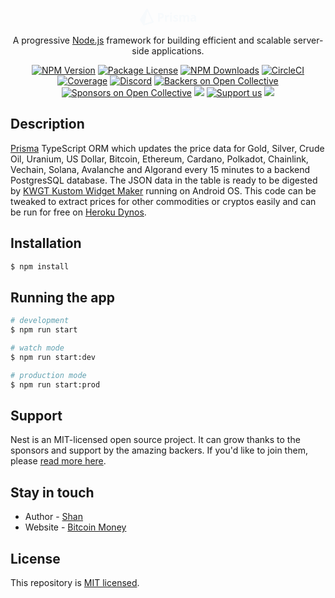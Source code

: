 <p align="center">
  <a href="https://www.prisma.io/" target="blank"><svg width="90" height="29" viewBox="0 0 90 29" fill="none" xmlns="http://www.w3.org/2000/svg"><path fill-rule="evenodd" clip-rule="evenodd" d="M0.209637 19.5075C-0.0659575 19.0728 -0.0701211 18.5191 0.198904 18.0802L10.3282 1.55731C10.8916 0.638316 12.252 0.718671 12.7033 1.69759L21.9569 21.7708C22.3002 22.5156 21.905 23.3919 21.1194 23.6276L6.72474 27.946C6.14558 28.1197 5.52155 27.8869 5.19781 27.3762L0.209637 19.5075ZM11.4969 6.38848C11.5945 5.90241 12.2605 5.83232 12.4572 6.28741L18.8402 21.0573C18.9603 21.3354 18.8108 21.6561 18.5205 21.7427L8.57492 24.7116C8.20935 24.8207 7.85916 24.5013 7.93428 24.1272L11.4969 6.38848ZM48.4948 21.6373H51.3226V11.2722H48.4948V21.6373ZM48.3744 8.59301C48.3744 7.67245 48.8878 7.21184 49.9137 7.21184C50.9394 7.21184 51.4527 7.67245 51.4527 8.59301C51.4527 9.03201 51.3244 9.37345 51.068 9.61767C50.8114 9.86189 50.4267 9.98367 49.9137 9.98367C48.8878 9.98367 48.3744 9.52011 48.3744 8.59301ZM87.1709 16.8352L86.0768 16.8722C85.2548 16.8971 84.6429 17.0457 84.2412 17.3174C83.8392 17.5895 83.6386 18.0033 83.6386 18.5598C83.6386 19.3569 84.0959 19.7557 85.0106 19.7557C85.6656 19.7557 86.1897 19.5674 86.5819 19.19C86.9744 18.8132 87.1709 18.3126 87.1709 17.688V16.8352ZM88.0053 21.6377L87.4583 20.2284H87.384C86.908 20.8281 86.4182 21.2439 85.9144 21.4757C85.4109 21.7074 84.7542 21.823 83.9446 21.823C82.9491 21.823 82.1661 21.5388 81.5941 20.9702C81.0226 20.4019 80.7368 19.592 80.7368 18.5411C80.7368 17.4412 81.1214 16.63 81.8907 16.1075C82.6607 15.5853 83.8209 15.2963 85.3723 15.2406L87.1709 15.185V14.7306C87.1709 13.6801 86.633 13.1546 85.5576 13.1546C84.7293 13.1546 83.7558 13.4047 82.6371 13.9056L81.7009 11.9957C82.8938 11.3718 84.2167 11.0592 85.6689 11.0592C87.0596 11.0592 88.1258 11.3623 88.8676 11.9679C89.6091 12.5736 89.98 13.4948 89.98 14.7306V21.6377H88.0053ZM72.4802 21.6377H69.6524V15.5836C69.6524 14.8359 69.527 14.2752 69.2772 13.901C69.0265 13.5271 68.6326 13.3399 68.0948 13.3399C67.3719 13.3399 66.8465 13.606 66.5188 14.1373C66.1911 14.669 66.0275 15.5437 66.0275 16.7612V21.6377H63.1996V11.2725H65.3599L65.74 12.5984H65.8978C66.1757 12.1227 66.5778 11.7502 67.1029 11.4814C67.6283 11.2123 68.231 11.0778 68.9109 11.0778C70.4623 11.0778 71.5128 11.5848 72.0631 12.5984H72.3132C72.5915 12.1162 73.001 11.7423 73.5419 11.4765C74.0827 11.2107 74.6929 11.0778 75.3728 11.0778C76.5471 11.0778 77.4359 11.3793 78.0382 11.9819C78.6409 12.5846 78.9421 13.5504 78.9421 14.8788V21.6377H76.1051V15.5836C76.1051 14.8359 75.9798 14.2752 75.73 13.901C75.4792 13.5271 75.0854 13.3399 74.5475 13.3399C73.8555 13.3399 73.3379 13.5874 72.9945 14.0817C72.6517 14.5763 72.4802 15.361 72.4802 16.4364V21.6377ZM60.17 20.9887C60.9088 20.4325 61.2781 19.6229 61.2781 18.5596C61.2781 18.047 61.1887 17.6047 61.0093 17.2338C60.8299 16.8629 60.5517 16.5355 60.1749 16.251C59.7981 15.9669 59.2046 15.6611 58.3946 15.3334C57.4862 14.9687 56.8976 14.6934 56.6285 14.5081C56.3601 14.3228 56.2252 14.1035 56.2252 13.8498C56.2252 13.3987 56.6426 13.1731 57.477 13.1731C57.9465 13.1731 58.4071 13.2445 58.8582 13.3862C59.3093 13.5286 59.7948 13.7106 60.314 13.9333L61.1668 11.8938C59.9863 11.35 58.7718 11.078 57.5232 11.078C56.2127 11.078 55.2009 11.3297 54.4872 11.8335C53.7729 12.3373 53.416 13.0497 53.416 13.9703C53.416 14.5081 53.5012 14.9612 53.6714 15.3288C53.841 15.6965 54.113 16.0225 54.4872 16.3067C54.8607 16.5912 55.4467 16.9002 56.2438 17.2338C56.8 17.4688 57.2453 17.6744 57.5788 17.8505C57.9128 18.0267 58.1475 18.1845 58.2837 18.3233C58.4195 18.4624 58.4876 18.6431 58.4876 18.8657C58.4876 19.4589 57.9743 19.7555 56.9483 19.7555C56.4478 19.7555 55.8684 19.672 55.2103 19.5054C54.5517 19.3384 53.9601 19.1315 53.4347 18.884V21.2205C53.8983 21.4182 54.3959 21.5681 54.9275 21.6703C55.4591 21.7721 56.1014 21.8231 56.8557 21.8231C58.3266 21.8231 59.4314 21.5449 60.17 20.9887ZM46.9948 11.1612C46.7414 11.1056 46.4232 11.0778 46.0398 11.0778C45.3969 11.0778 44.8021 11.2555 44.2554 11.611C43.708 11.9666 43.2739 12.4347 42.9524 13.0154H42.8136L42.3962 11.2725H40.2546V21.6377H43.0824V16.3624C43.0824 15.528 43.3341 14.8788 43.8376 14.4153C44.3418 13.9517 45.0446 13.7199 45.9472 13.7199C46.2749 13.7199 46.5528 13.751 46.7817 13.8126L46.9948 11.1612ZM31.9317 14.4616H32.8774C33.7613 14.4616 34.4223 14.2871 34.8613 13.9378C35.3003 13.5888 35.5196 13.0801 35.5196 12.4126C35.5196 11.7392 35.3356 11.2416 34.968 10.9201C34.6 10.5986 34.0239 10.4379 33.2388 10.4379H31.9317V14.4616ZM38.4214 12.3108C38.4214 13.7696 37.9657 14.8852 37.0537 15.6575C36.1423 16.4304 34.8459 16.8164 33.1649 16.8164H31.9317V21.6375H29.0577V8.0832H33.3872C35.0315 8.0832 36.2814 8.43708 37.1375 9.14485C37.9936 9.85262 38.4214 10.9081 38.4214 12.3108Z" fill="#F7FAFC"></path></svg>
</a>
</p>

[circleci-image]: https://img.shields.io/circleci/build/github/nestjs/nest/master?token=abc123def456
[circleci-url]: https://circleci.com/gh/nestjs/nest

  <p align="center">A progressive <a href="http://nodejs.org" target="_blank">Node.js</a> framework for building efficient and scalable server-side applications.</p>
    <p align="center">
<a href="https://www.npmjs.com/~nestjscore" target="_blank"><img src="https://img.shields.io/npm/v/@nestjs/core.svg" alt="NPM Version" /></a>
<a href="https://www.npmjs.com/~nestjscore" target="_blank"><img src="https://img.shields.io/npm/l/@nestjs/core.svg" alt="Package License" /></a>
<a href="https://www.npmjs.com/~nestjscore" target="_blank"><img src="https://img.shields.io/npm/dm/@nestjs/common.svg" alt="NPM Downloads" /></a>
<a href="https://circleci.com/gh/nestjs/nest" target="_blank"><img src="https://img.shields.io/circleci/build/github/nestjs/nest/master" alt="CircleCI" /></a>
<a href="https://coveralls.io/github/nestjs/nest?branch=master" target="_blank"><img src="https://coveralls.io/repos/github/nestjs/nest/badge.svg?branch=master#9" alt="Coverage" /></a>
<a href="https://discord.gg/G7Qnnhy" target="_blank"><img src="https://img.shields.io/badge/discord-online-brightgreen.svg" alt="Discord"/></a>
<a href="https://opencollective.com/nest#backer" target="_blank"><img src="https://opencollective.com/nest/backers/badge.svg" alt="Backers on Open Collective" /></a>
<a href="https://opencollective.com/nest#sponsor" target="_blank"><img src="https://opencollective.com/nest/sponsors/badge.svg" alt="Sponsors on Open Collective" /></a>
  <a href="https://paypal.me/kamilmysliwiec" target="_blank"><img src="https://img.shields.io/badge/Donate-PayPal-ff3f59.svg"/></a>
    <a href="https://opencollective.com/nest#sponsor"  target="_blank"><img src="https://img.shields.io/badge/Support%20us-Open%20Collective-41B883.svg" alt="Support us"></a>
  <a href="https://twitter.com/nestframework" target="_blank"><img src="https://img.shields.io/twitter/follow/nestframework.svg?style=social&label=Follow"></a>
</p>
  <!--[![Backers on Open Collective](https://opencollective.com/nest/backers/badge.svg)](https://opencollective.com/nest#backer)
  [![Sponsors on Open Collective](https://opencollective.com/nest/sponsors/badge.svg)](https://opencollective.com/nest#sponsor)-->

## Description

[Prisma](https://www.prisma.io/) TypeScript ORM which updates the price data for Gold, Silver, Crude Oil, Uranium, US Dollar, Bitcoin, Ethereum, Cardano, Polkadot, Chainlink, Vechain, Solana, Avalanche and Algorand every 15 minutes to a backend PostgresSQL database.
The JSON data in the table is ready to be digested by [KWGT Kustom Widget Maker](https://play.google.com/store/apps/details?id=org.kustom.widget&hl=en&gl=US) running on Android OS.
This code can be tweaked to extract prices for other commodities or cryptos easily and can be run for free on [Heroku Dynos](https://www.prisma.io/docs/guides/deployment/deployment-guides/deploying-to-heroku).

## Installation

```bash
$ npm install
```

## Running the app

```bash
# development
$ npm run start

# watch mode
$ npm run start:dev

# production mode
$ npm run start:prod
```

## Support

Nest is an MIT-licensed open source project. It can grow thanks to the sponsors and support by the amazing backers. If you'd like to join them, please [read more here](https://docs.nestjs.com/support).

## Stay in touch

- Author - [Shan](https://sg.linkedin.com/in/khim-shan-yap-103213106)
- Website - [Bitcoin Money](https://bitcoinmoney.network/)

## License

This repository is [MIT licensed](LICENSE).
